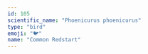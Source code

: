 ```yaml
---
id: 105
scientific_name: "Phoenicurus phoenicurus"
type: "bird"
emoji: "🐦"
name: "Common Redstart"
---
```

